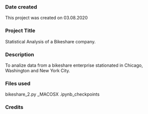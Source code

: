 ### Date created
This project was created on 03.08.2020

### Project Title
Statistical Analysis of a Bikeshare company.

### Description
To analize data from a bikeshare enterprise stationated in Chicago, Washington and New York City.

### Files used
bikeshare_2.py
_MACOSX
.ipynb_checkpoints

### Credits


